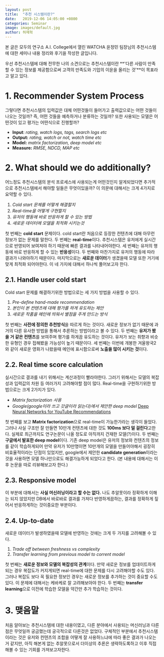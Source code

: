 ```yaml
---
layout: post
title:  "추천 시스템이란?"
date:   2019-12-06 14:05:00 +0800
categories: Seminar
image: images/default.jpg
author: 허재혁
---
```


본 글은 모두의 연구소 A.I. College에서 열린 WATCHA 윤정민 팀장님의 추천시스템에 대한 세미나 내용 정리와 후기을 작성한 글입니다.

우선 추천시스템에 대해 전무한 나의 소견으로는 추천시스템이란 **'다른 사람이 만족할 수 있는 정보를 제공함으로써 고객의 만족도와 기업의 이윤을 올리는 것'**이 목표라고 알고 있다.

# 1. Recommender System Process

그렇다면 추천시스템의 입력값은 대체 어떤것들이 들어가고 출력값으로는 어떤 것들이 나오는 것일까? 즉, 어떤 것들을 예측하거나 분류하는 것일까? 또한 사용되는 모델은 어떤것이 있고 평가는 어떤식으로 진행할까?

- **Input**: *rating, watch logs, tags, search logs etc*
- **Output:** *rating, watch or not, watch time etc*
- **Model:** *matrix factorization, deep model etc*
- **Measure:** *RMSE, NDCD, MAP etc*

# 2. What should we do additionally?

어느정도 추천시스템의 분석 프로세스에 사용되는게 어떤것인지 알게되었다면 추가적으로 추천시스템에서 해야할 일들은 무엇이있을까? 이 의문에 대해서는 크게 4가지로 요약할 수 있다. 

1. *Cold start 문제를 어떻게 해결할지*
2. *Real-time을 어떻게 구현할지*
3. *유저의 행동에 바로 반응하게 할 수 있는 방법*
4. *새로운 데이터에 모델을 최적화 시키는것*

첫 번째는 **cold start** 문제이다. cold start란 처음으로 등장한 컨텐츠에 대해 아무런 정보가 없는 문제를 말한다. 두 번째는 **real-time**이다. 추천시스템은 유저에게 실시간으로 반영되어 보여져야 하기 때문에 빠른 결과를 나타내어야한다. 세 번째는 유저의 행동에 바로 반응하게 할 수 있는 **반응성**이다. 두 번째와 마찬가지로 유저의 행동에 따라 결과가 나와야하기 때문이다. 마지막으로는 **새로운 데이터**가 생겼을때 모델 또한 거기에 맞게 최적화 되어야한다. 이 네 가지에 대해서 하나씩 풀어보고자 한다.

## 2.1. Handle user cold start

Cold start 문제를 해결하기위한 방법으로는 세 가지 방법을 사용할 수 있다. 

1. *Pre-define hand-made recommendation*
2. *본인이 본 컨텐츠에 대해 평가를 하게 유도하는 제안*
3. *새로운 작품을 메인에 띄워서 별점을 주게 만드는 방식*

첫 번째는 **사전에 정의한 추천방식**을 따르게 하는 것이다. 새로운 정보가 없기 때문에 과거의 다른 유사한 방법을 통해서 추론하는 방법이라고 볼 수 있다. 두 번째는 **유저가 봤을 거 같은 컨텐츠**를 보여주며 평가를 하게끔 유도하는 것이다. 유저가 보는 취향과 비슷한 유형인 경우 접해봤을 가능성이 높기 때문이다. 세 번째는 이번에 개봉한 겨울왕국2와 같이 새로운 영화가 나왔을때 메인에 표시함으로써 **노출을 많이 시키는 것**이다. 

## 2.2. Real time score calculation

실시간으로 결과를 내기 위해서는 계산과정이 빨라야한다. 그러기 위해서는 모델의 복잡성과 입력값의 차원 등 여러가지 고려해야할 점이 많다. Real-time을 구현하기위한 방법으로는 크게 2가지가 있다. 

- *Matrix factorization 사용*
- *Google(google이라 쓰고 갓글이라 읽는다)에서 제안한 deep model*
[Deep Neural Networks for YouTube Recommendations](https://static.googleusercontent.com/media/research.google.com/ko//pubs/archive/45530.pdf)

첫 번째를 보고 **Matrix factorization**으로 real-time이 가능한가라는 생각이 들었다. 그러나 사실 구조만 잘 만들면 10만개 컨텐츠에 대한 것도 **100ms 보다 덜 걸린다**고한다. 실제로 최근까지도 연구논문이 나올 정도로 아직까지 건재한 모델(?)이다. 두 번째는 **구글에서 발표한 deep model**이다. 기존 deep model은 유저의 정보와 컨텐츠의 정보를 같이 학습하게되어 만약 유저가 10만명이면 10만개의 모델을 만들어야해서 굉장히 비효율적이라는 단점이 있었지만, google에서 제안한 **candidate generation**이라는 것을 사용하면 모델 하나만으로도 해결가능하게 되었다고 한다. (본 내용에 대해서는 이후 논문을 따로 리뷰해보고자 한다.)

## 2.3. Responsive model

이 부분에 대해서는 **사실 머신러닝이라고 할 수는 없다.** 나도 추알못이라 정확하게 이해는 되지 않았지만 DB에서 바로바로 결과를 가져다 반영하게끔하는, 결과를 정확하게 짚어서 반응하게하는 것이중요한 부분이다. 

## 2.4. Up-to-date

새로운 데이터가 발생하였을때 모델에 반영하는 것에는 크게 두 가지를 고려해볼 수 있다.

1. *Trade off between freshness vs complexity*
2. *Transfer learning from previous model to corrent model* 

첫 번째는 **새로운 정보와 모델의 복잡성의 관계**이다. 만약 새로운 정보를 업데이트하게 되는 경우 복잡도가 커지게되면 real-time에 대한 문제를 다시 고려해야할 수도 있다. 그러나 복잡도 보다 꼭 필요한 정보인 경우는 새로운 정보를 추가하는 것이 중요할 수도 있다. 이 문제에 대해서는 케바케로 잘 고려해보아야 한다. 두 번째는 **transfer learning**으로 이전에 학습한 모델을 약간만 추가 학습하는 것이다. 

# 3. 맺음말

처음 알아보는 추천시스템에 대한 내용이였고, 다른 분야에서 사용되는 머신러닝과 다른점은 무엇일까 궁금했는데 궁극적으로 다른것은 없었다. 구체적인 부분에서 추천시스템이라는 것은 유저와 컨텐츠의 조합을 어떻게 잘 사용하느냐에 따라 좋은 결과가 나오는 거 같지만, 아직 해본게 없는 추알못으로서 더이상의 추론은 생략하도록하고 이후 직접 해볼 수 있는 기회를 가져보고자한다.